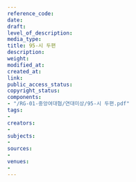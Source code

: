 ```yaml
---
reference_code: 
date: 
draft: 
level_of_description: 
media_type: 
title: 95-시 두편
description: 
weight: 
modified_at: 
created_at: 
link: 
public_access_status: 
copyright_status: 
components:
- "/RG-01-중앙여대협/연대미상/95-시 두편.pdf"
tags:
- 
creators:
- 
subjects:
- 
sources:
- 
venues:
- 
---
```

